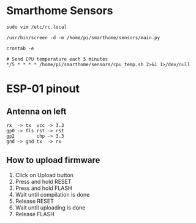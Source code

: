 # Smarthome Sensors

```
sudo vim /etc/rc.local
```

```
/usr/bin/screen -d -m /home/pi/smarthome/sensors/main.py
```

```
crontab -e
```

```
# Send CPU temperature each 5 minutes
*/5 * * * * /home/pi/smarthome/sensors/cpu_temp.sh 2>&1 1>/dev/null
```

# ESP-01 pinout

## Antenna on left

```
rx  -> tx  vcc -> 3.3
gp0 -> fls rst -> rst
gp2        chp -> 3.3
gnd -> gnd tx  -> rx
```

## How to upload firmware

1. Click on Upload button
2. Press and hold RESET
3. Press and hold FLASH
4. Wait until compilation is done
5. Release RESET
6. Wait until uploading is done
7. Release FLASH

